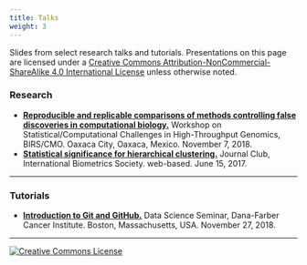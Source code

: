```yaml
---
title: Talks
weight: 3
---
```


Slides from select research talks and tutorials. Presentations on this page are licensed under a <a rel="license" href="http://creativecommons.org/licenses/by-nc-sa/4.0/">Creative Commons Attribution-NonCommercial-ShareAlike 4.0 International License</a> unless otherwise noted.

### Research

- [**Reproducible and replicable comparisons of methods controlling false discoveries in computational biology.**](https://www.birs.ca//cmo-workshops//2018/18w5202/files/Kimes_Patrick.pdf) Workshop on Statistical/Computational Challenges in High-Throughput Genomics, BIRS/CMO. Oaxaca City, Oaxaca, Mexico. November 7, 2018.
- [**Statistical significance for hierarchical clustering.**](https://www.dropbox.com/s/qt8mtineaiaj2e0/kimesp_ibs.pdf?dl=0) Journal Club, International Biometrics Society. web-based. June 15, 2017.

---

### Tutorials

- [**Introduction to Git and GitHub.**](https://speakerdeck.com/pkimes/dfci-introduction-to-git-and-github) Data Science Seminar, Dana-Farber Cancer Institute. Boston, Massachusetts, USA. November 27, 2018.

---

<a rel="license" href="http://creativecommons.org/licenses/by-nc-sa/4.0/"><img alt="Creative Commons License" style="border-width:0" src="https://i.creativecommons.org/l/by-nc-sa/4.0/88x31.png" /></a>

